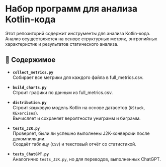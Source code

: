 # Набор программ для анализа Kotlin-кода

Этот репозиторий содержит инструменты для анализа Kotlin-кода. Анализ осуществляется на основе структурных метрик,
энтропийных характеристик и результатов статического анализа.

## 📁 Содержимое

- **`collect_metrics.py`**  
  Собирает все метрики для каждого файла в full_metrics.csv.


- **`build_charts.py`**  
  Строит графики по данным из full_metrics.csv.


- **`distribution.py`**  
  Строит языковую модель Kotlin на основе датасетов (`KStack`, `KExercises`).  
  Вычисляет и сохраняет вероятности униграмм и биграмм.


- **`tests_J2K.py`**  
  Проверяет, были ли успешно выполнены J2K-конверсии после декомпиляции.  
  Создаёт таблицу (`CSV`) и текстовый отчёт со статистикой.


- **`tests_ChatGPT.py`**  
  Аналогично `tests_J2K.py`, но для переводов, выполненных ChatGPT.